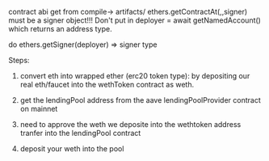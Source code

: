 contract abi get from compile-> artifacts/
ethers.getContractAt(,,signer) must be a signer object!!! Don't put in deployer = await getNamedAccount() which returns an address type.

do ethers.getSigner(deployer) => signer type

Steps:

1. convert eth into wrapped ether (erc20 token type): by depositing our real eth/faucet into the wethToken contract as weth.

2. get the lendingPool address from the aave lendingPoolProvider contract on mainnet

3. need to approve the weth we deposite into the wethtoken address tranfer into the lendingPool contract

4. deposit your weth into the pool
